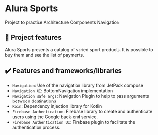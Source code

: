 # Alura Sports

Project to practice Architecture Components Navigation

## 🔨 Project features

Alura Sports presents a catalog of varied sport products. It is possible to buy them and see the list of payments. 

## ✔️ Features and frameworks/libraries

- `Navigation`: Use of the navigation library from JetPack compose
- `Navigation UI`: BottomNavigation implementation
- `Navigation safe args`: Navigation Plugin to help to pass arguments between destinations
- `Koin`: Dependency injection library for Kotlin
- `Firebase Authentication`: Firebase library to create and authenticate users using the Google back-end service.
- `Firebase Authentication UI`: Firebase plugin to facilitate the authentication process.
